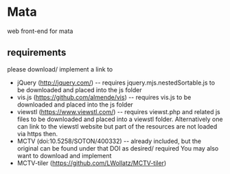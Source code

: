 # Mata
web front-end for mata

## requirements
please download/ implement a link to
- jQuery (http://jquery.com/) -- requires jquery.mjs.nestedSortable.js to be downloaded and placed into the js folder
- vis.js (https://github.com/almende/vis) -- requires vis.js to be downloaded and placed into the js folder
- viewstl (https://www.viewstl.com/) -- requires viewst.php and related js files to be downloaded and placed into a viewstl folder. Alternatively one can link to the viewstl website but part of the resources are not loaded via https then.
- MCTV (doi:10.5258/SOTON/400332) -- already included, but the original can be found under that DOI
as desired/ required
You may also want to download and implement
- MCTV-tiler (https://github.com/LWollatz/MCTV-tiler)